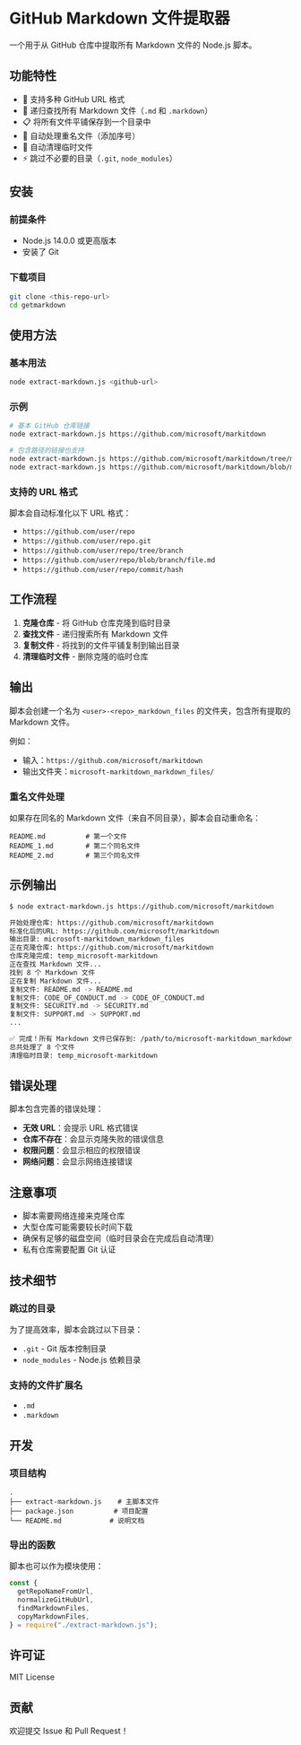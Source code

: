 # GitHub Markdown 文件提取器

一个用于从 GitHub 仓库中提取所有 Markdown 文件的 Node.js 脚本。

## 功能特性

- 🔗 支持多种 GitHub URL 格式
- 📁 递归查找所有 Markdown 文件（`.md` 和 `.markdown`）
- 📋 将所有文件平铺保存到一个目录中
- 🔄 自动处理重名文件（添加序号）
- 🧹 自动清理临时文件
- ⚡ 跳过不必要的目录（`.git`, `node_modules`）

## 安装

### 前提条件

- Node.js 14.0.0 或更高版本
- 安装了 Git

### 下载项目

```bash
git clone <this-repo-url>
cd getmarkdown
```

## 使用方法

### 基本用法

```bash
node extract-markdown.js <github-url>
```

### 示例

```bash
# 基本 GitHub 仓库链接
node extract-markdown.js https://github.com/microsoft/markitdown

# 包含路径的链接也支持
node extract-markdown.js https://github.com/microsoft/markitdown/tree/main
node extract-markdown.js https://github.com/microsoft/markitdown/blob/main/README.md
```

### 支持的 URL 格式

脚本会自动标准化以下 URL 格式：

- `https://github.com/user/repo`
- `https://github.com/user/repo.git`
- `https://github.com/user/repo/tree/branch`
- `https://github.com/user/repo/blob/branch/file.md`
- `https://github.com/user/repo/commit/hash`

## 工作流程

1. **克隆仓库** - 将 GitHub 仓库克隆到临时目录
2. **查找文件** - 递归搜索所有 Markdown 文件
3. **复制文件** - 将找到的文件平铺复制到输出目录
4. **清理临时文件** - 删除克隆的临时仓库

## 输出

脚本会创建一个名为 `<user>-<repo>_markdown_files` 的文件夹，包含所有提取的 Markdown 文件。

例如：

- 输入：`https://github.com/microsoft/markitdown`
- 输出文件夹：`microsoft-markitdown_markdown_files/`

### 重名文件处理

如果存在同名的 Markdown 文件（来自不同目录），脚本会自动重命名：

```
README.md          # 第一个文件
README_1.md        # 第二个同名文件
README_2.md        # 第三个同名文件
```

## 示例输出

```bash
$ node extract-markdown.js https://github.com/microsoft/markitdown

开始处理仓库: https://github.com/microsoft/markitdown
标准化后的URL: https://github.com/microsoft/markitdown
输出目录: microsoft-markitdown_markdown_files
正在克隆仓库: https://github.com/microsoft/markitdown
仓库克隆完成: temp_microsoft-markitdown
正在查找 Markdown 文件...
找到 8 个 Markdown 文件
正在复制 Markdown 文件...
复制文件: README.md -> README.md
复制文件: CODE_OF_CONDUCT.md -> CODE_OF_CONDUCT.md
复制文件: SECURITY.md -> SECURITY.md
复制文件: SUPPORT.md -> SUPPORT.md
...

✅ 完成！所有 Markdown 文件已保存到: /path/to/microsoft-markitdown_markdown_files
总共处理了 8 个文件
清理临时目录: temp_microsoft-markitdown
```

## 错误处理

脚本包含完善的错误处理：

- **无效 URL**：会提示 URL 格式错误
- **仓库不存在**：会显示克隆失败的错误信息
- **权限问题**：会显示相应的权限错误
- **网络问题**：会显示网络连接错误

## 注意事项

- 脚本需要网络连接来克隆仓库
- 大型仓库可能需要较长时间下载
- 确保有足够的磁盘空间（临时目录会在完成后自动清理）
- 私有仓库需要配置 Git 认证

## 技术细节

### 跳过的目录

为了提高效率，脚本会跳过以下目录：

- `.git` - Git 版本控制目录
- `node_modules` - Node.js 依赖目录

### 支持的文件扩展名

- `.md`
- `.markdown`

## 开发

### 项目结构

```
.
├── extract-markdown.js    # 主脚本文件
├── package.json          # 项目配置
└── README.md            # 说明文档
```

### 导出的函数

脚本也可以作为模块使用：

```javascript
const {
  getRepoNameFromUrl,
  normalizeGitHubUrl,
  findMarkdownFiles,
  copyMarkdownFiles,
} = require("./extract-markdown.js");
```

## 许可证

MIT License

## 贡献

欢迎提交 Issue 和 Pull Request！
